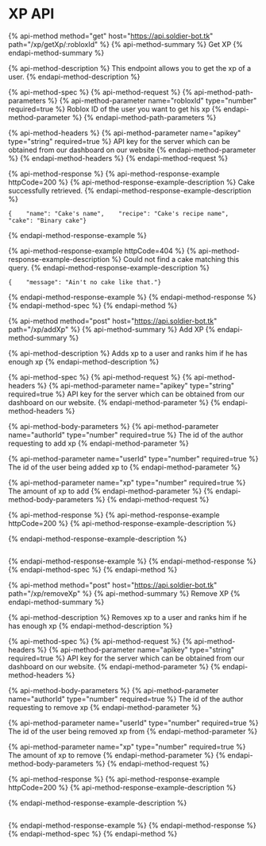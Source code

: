 # XP API

{% api-method method="get" host="https://api.soldier-bot.tk" path="/xp/getXp/:robloxId" %}
{% api-method-summary %}
Get XP
{% endapi-method-summary %}

{% api-method-description %}
This endpoint allows you to get the xp of a user.
{% endapi-method-description %}

{% api-method-spec %}
{% api-method-request %}
{% api-method-path-parameters %}
{% api-method-parameter name="robloxId" type="number" required=true %}
Roblox ID of the user you want to get his xp
{% endapi-method-parameter %}
{% endapi-method-path-parameters %}

{% api-method-headers %}
{% api-method-parameter name="apikey" type="string" required=true %}
API key for the server which can be obtained from our dashboard on our website
{% endapi-method-parameter %}
{% endapi-method-headers %}
{% endapi-method-request %}

{% api-method-response %}
{% api-method-response-example httpCode=200 %}
{% api-method-response-example-description %}
Cake successfully retrieved.
{% endapi-method-response-example-description %}

```
{    "name": "Cake's name",    "recipe": "Cake's recipe name",    "cake": "Binary cake"}
```
{% endapi-method-response-example %}

{% api-method-response-example httpCode=404 %}
{% api-method-response-example-description %}
Could not find a cake matching this query.
{% endapi-method-response-example-description %}

```
{    "message": "Ain't no cake like that."}
```
{% endapi-method-response-example %}
{% endapi-method-response %}
{% endapi-method-spec %}
{% endapi-method %}

{% api-method method="post" host="https://api.soldier-bot.tk" path="/xp/addXp" %}
{% api-method-summary %}
Add XP
{% endapi-method-summary %}

{% api-method-description %}
Adds xp to a user and ranks him if he has enough xp
{% endapi-method-description %}

{% api-method-spec %}
{% api-method-request %}
{% api-method-headers %}
{% api-method-parameter name="apikey" type="string" required=true %}
API key for the server which can be obtained from our dashboard on our website.
{% endapi-method-parameter %}
{% endapi-method-headers %}

{% api-method-body-parameters %}
{% api-method-parameter name="authorId" type="number" required=true %}
The id of the author requesting to add xp
{% endapi-method-parameter %}

{% api-method-parameter name="userId" type="number" required=true %}
The id of the user being added xp to
{% endapi-method-parameter %}

{% api-method-parameter name="xp" type="number" required=true %}
The amount of xp to add
{% endapi-method-parameter %}
{% endapi-method-body-parameters %}
{% endapi-method-request %}

{% api-method-response %}
{% api-method-response-example httpCode=200 %}
{% api-method-response-example-description %}

{% endapi-method-response-example-description %}

```

```
{% endapi-method-response-example %}
{% endapi-method-response %}
{% endapi-method-spec %}
{% endapi-method %}

{% api-method method="post" host="https://api.soldier-bot.tk" path="/xp/removeXp" %}
{% api-method-summary %}
Remove XP
{% endapi-method-summary %}

{% api-method-description %}
Removes xp to a user and ranks him if he has enough xp
{% endapi-method-description %}

{% api-method-spec %}
{% api-method-request %}
{% api-method-headers %}
{% api-method-parameter name="apikey" type="string" required=true %}
API key for the server which can be obtained from our dashboard on our website.
{% endapi-method-parameter %}
{% endapi-method-headers %}

{% api-method-body-parameters %}
{% api-method-parameter name="authorId" type="number" required=true %}
The id of the author requesting to remove xp
{% endapi-method-parameter %}

{% api-method-parameter name="userId" type="number" required=true %}
The id of the user being removed xp from
{% endapi-method-parameter %}

{% api-method-parameter name="xp" type="number" required=true %}
The amount of xp to remove
{% endapi-method-parameter %}
{% endapi-method-body-parameters %}
{% endapi-method-request %}

{% api-method-response %}
{% api-method-response-example httpCode=200 %}
{% api-method-response-example-description %}

{% endapi-method-response-example-description %}

```

```
{% endapi-method-response-example %}
{% endapi-method-response %}
{% endapi-method-spec %}
{% endapi-method %}

